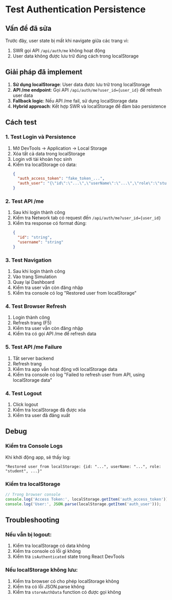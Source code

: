# Test Authentication Persistence

## Vấn đề đã sửa

Trước đây, user state bị mất khi navigate giữa các trang vì:
1. SWR gọi API `/api/auth/me` không hoạt động
2. User data không được lưu trữ đúng cách trong localStorage

## Giải pháp đã implement

1. **Sử dụng localStorage**: User data được lưu trữ trong localStorage
2. **API /me endpoint**: Gọi API `/api/auth/me?user_id={user_id}` để refresh user data
3. **Fallback logic**: Nếu API /me fail, sử dụng localStorage data
4. **Hybrid approach**: Kết hợp SWR và localStorage để đảm bảo persistence

## Cách test

### 1. Test Login và Persistence

1. Mở DevTools → Application → Local Storage
2. Xóa tất cả data trong localStorage
3. Login với tài khoản học sinh
4. Kiểm tra localStorage có data:
   ```json
   {
     "auth_access_token": "fake_token_...",
     "auth_user": "{\"id\":\"...\",\"userName\":\"...\",\"role\":\"student\",...}"
   }
   ```

### 2. Test API /me

1. Sau khi login thành công
2. Kiểm tra Network tab có request đến `/api/auth/me?user_id={user_id}`
3. Kiểm tra response có format đúng:
   ```json
   {
     "id": "string",
     "username": "string"
   }
   ```

### 3. Test Navigation

1. Sau khi login thành công
2. Vào trang Simulation
3. Quay lại Dashboard
4. Kiểm tra user vẫn còn đăng nhập
5. Kiểm tra console có log "Restored user from localStorage"

### 4. Test Browser Refresh

1. Login thành công
2. Refresh trang (F5)
3. Kiểm tra user vẫn còn đăng nhập
4. Kiểm tra có gọi API /me để refresh data

### 5. Test API /me Failure

1. Tắt server backend
2. Refresh trang
3. Kiểm tra app vẫn hoạt động với localStorage data
4. Kiểm tra console có log "Failed to refresh user from API, using localStorage data"

### 4. Test Logout

1. Click logout
2. Kiểm tra localStorage đã được xóa
3. Kiểm tra user đã đăng xuất

## Debug

### Kiểm tra Console Logs

Khi khởi động app, sẽ thấy log:
```
"Restored user from localStorage: {id: "...", userName: "...", role: "student", ...}"
```

### Kiểm tra localStorage

```javascript
// Trong browser console
console.log('Access Token:', localStorage.getItem('auth_access_token'));
console.log('User:', JSON.parse(localStorage.getItem('auth_user')));
```

## Troubleshooting

### Nếu vẫn bị logout:

1. Kiểm tra localStorage có data không
2. Kiểm tra console có lỗi gì không
3. Kiểm tra `isAuthenticated` state trong React DevTools

### Nếu localStorage không lưu:

1. Kiểm tra browser có cho phép localStorage không
2. Kiểm tra có lỗi JSON.parse không
3. Kiểm tra `storeAuthData` function có được gọi không
